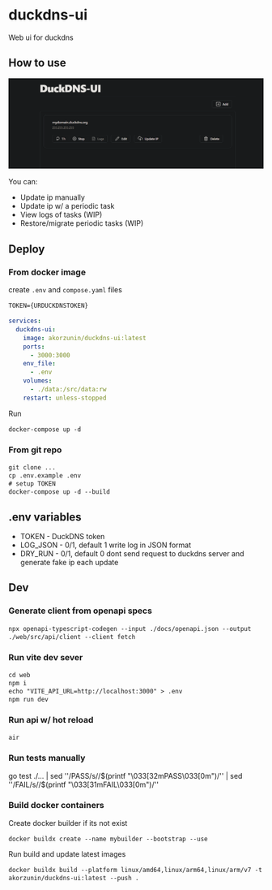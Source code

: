 # duckdns-ui

Web ui for duckdns

## How to use

![Preview](image/README/1711285214839.png)

You can:

- Update ip manually
- Update ip w/ a periodic task
- View logs of tasks (WIP)
- Restore/migrate periodic tasks (WIP)

## Deploy

### From docker image

create `.env` and `compose.yaml` files

```
TOKEN={URDUCKDNSTOKEN}
```

```yaml
services:
  duckdns-ui:
    image: akorzunin/duckdns-ui:latest
    ports:
      - 3000:3000
    env_file:
      - .env
    volumes:
      - ./data:/src/data:rw
    restart: unless-stopped
```

Run

    docker-compose up -d

### From git repo

    git clone ...
    cp .env.example .env
    # setup TOKEN
    docker-compose up -d --build

## .env variables

- TOKEN - DuckDNS token
- LOG_JSON - 0/1, default 1 write log in JSON format
- DRY_RUN - 0/1, default 0 dont send request to duckdns server and generate fake ip each update

## Dev

### Generate client from openapi specs

    npx openapi-typescript-codegen --input ./docs/openapi.json --output ./web/src/api/client --client fetch

### Run vite dev sever

    cd web
    npm i
    echo "VITE_API_URL=http://localhost:3000" > .env
    npm run dev

### Run api w/ hot reload

    air

### Run tests manually

  go test ./... | sed ''/PASS/s//$(printf "\033[32mPASS\033[0m")/'' | sed ''/FAIL/s//$(printf "\033[31mFAIL\033[0m")/''

### Build docker containers

Create docker builder if its not exist

    docker buildx create --name mybuilder --bootstrap --use

Run build and update latest images

    docker buildx build --platform linux/amd64,linux/arm64,linux/arm/v7 -t akorzunin/duckdns-ui:latest --push .
